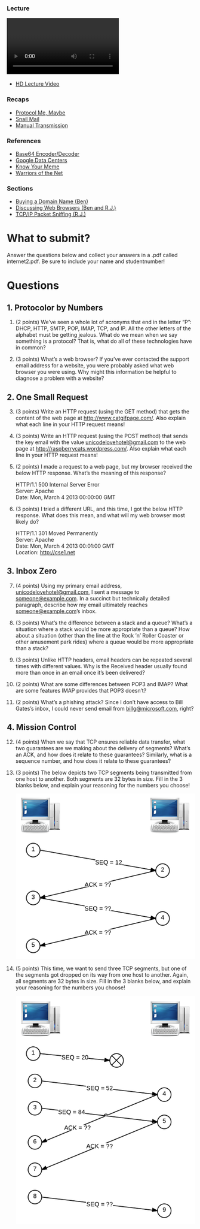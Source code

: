 ### Lecture <!-- pset4 Internet, continued -->

![videoplayer](http://cdn.computerscience1.net/2013/spring/lectures/4/lecture4-360p.mp4)

* [HD Lecture Video](http://cse1.net/video?v=lectures/4/lecture4)

### Recaps
* [Protocol Me, Maybe](http://cse1.net/recaps/9-protocols.html)
* [Snail Mail](http://cse1.net/recaps/10-email.html)
* [Manual Transmission](http://cse1.net/recaps/11-tcpip.html)

### References
* [Base64 Encoder/Decoder](http://www.base64encode.org/)
* [Google Data Centers](http://www.google.com/about/datacenters/)
* [Know Your Meme](http://knowyourmeme.com/)
* [Warriors of the Net](https://www.youtube.com/watch?v=Ve7_4ot-Dzs)

### Sections
* [Buying a Domain Name (Ben)](http://cse1.net/video?v=sections/4/buying_a_domain_name/buying_a_domain_name)
* [Discussing Web Browsers (Ben and R.J.)](http://cse1.net/video?v=sections/4/discussing_web_browsers/discussing_web_browsers)
* [TCP/IP Packet Sniffing (R.J.)](http://cse1.net/video?v=sections/4/tcp_ip_packet_sniffing/tcp_ip_packet_sniffing)

# What to submit?
Answer the questions below and collect your answers in a .pdf called internet2.pdf. Be sure to include your name and studentnumber!

# Questions

## 1. Protocolor by Numbers
1. (2 points) We’ve seen a whole lot of acronyms that end in the letter “P”: DHCP, HTTP, SMTP,
POP, IMAP, TCP, and IP. All the other letters of the alphabet must be getting jealous. What do
we mean when we say something is a protocol? That is, what do all of these technologies have in
common?

2. (3 points) What’s a web browser? If you’ve ever contacted the support email address for a
website, you were probably asked what web browser you were using. Why might this information
be helpful to diagnose a problem with a website?

## 2. One Small Request
3. (3 points) Write an HTTP request (using the GET method) that gets the content of the web
page at http://www.catgifpage.com/. Also explain what each line in your HTTP request means!

4. (3 points) Write an HTTP request (using the POST method) that sends the key email with
the value unicodelovehotel@gmail.com to the web page at http://raspberrycats.wordpress.com/.
Also explain what each line in your HTTP request means!

5. (2 points) I made a request to a web page, but my browser received the below HTTP response.
What’s the meaning of this response?

	HTTP/1.1 500 Internal Server Error<br/>
	Server: Apache<br/>
	Date: Mon, March 4 2013 00:00:00 GMT

6. (3 points) I tried a different URL, and this time, I got the below HTTP response. What
does this mean, and what will my web browser most likely do?

	HTTP/1.1 301 Moved Permanently<br/>
	Server: Apache<br/>
	Date: Mon, March 4 2013 00:01:00 GMT<br/>
	Location: http://cse1.net

## 3. Inbox Zero
7. (4 points) Using my primary email address, unicodelovehotel@gmail.com, I sent a message
to someone@example.com. In a succinct but technically detailed paragraph, describe how my email
ultimately reaches someone@example.com’s inbox.

8. (3 points) What’s the difference between a stack and a queue? What’s a situation where a stack
would be more appropriate than a queue? How about a situation (other than the line at the Rock
’n’ Roller Coaster or other amusement park rides) where a queue would be more appropriate than
a stack?

9. (3 points) Unlike HTTP headers, email headers can be repeated several times with different
values. Why is the Received header usually found more than once in an email once it’s been delivered?

10. (2 points) What are some differences between POP3 and IMAP? What are some features
IMAP provides that POP3 doesn’t?

11. (2 points) What’s a phishing attack? Since I don’t have access to Bill Gates’s inbox, I could
never send email from billg@microsoft.com, right?

## 4. Mission Control
12. (4 points) When we say that TCP ensures reliable data transfer, what two guarantees are we
making about the delivery of segments? What’s an ACK, and how does it relate to these guarantees?
Similarly, what is a sequence number, and how does it relate to these guarantees?

13. (3 points) The below depicts two TCP segments being transmitted from one host to another.
Both segments are 32 bytes in size. Fill in the 3 blanks below, and explain your reasoning for the
numbers you choose!

	![TCP1!](pset41.png)

14. (5 points) This time, we want to send three TCP segments, but one of the segments got dropped
on its way from one host to another. Again, all segments are 32 bytes in size. Fill in the 3 blanks
below, and explain your reasoning for the numbers you choose!

	![TCP2!](pset42.png)
